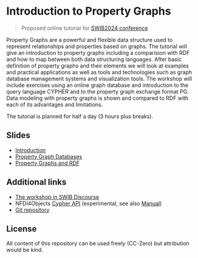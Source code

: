 # Introduction to Property Graphs

> Proposed online tutorial for [SWIB2024 conference](https://swib.org/swib24/)

Property Graphs are a powerful and flexible data structure used to represent relationships and properties based on graphs.
The tutorial will give an introduction to property graphs including a comparision with RDF and how to map between both
data structuring languages. After basic definition of property graphs and their elements we will look at examples and
practical applications as well as tools and technologies such as graph database management systems and visualization tools.
The workshop will include exercises using an online graph database and introduction to the query language CYPHER and to the
property graph exchange format PG. Data modeling with property graphs is shown and compared to RDF with
each of its advantages and limitations.

The tutorial is planned for half a day (3 hours plus breaks).

## Slides

- [Introduction](https://nichtich.quarto.pub/property-graphs-introduction)
- [Property Graph Databases](https://nichtich.quarto.pub/property-graph-databases)
- [Property Graphs and RDF](https://nichtich.quarto.pub/property-graphs-and-rdf)

## Additional links

- [The workshop in SWIB Discourse](https://forum.swib.org/t/workshop-introduction-to-property-graphs/136)
- NFDI4Objects [Cypher API](https://nfdi4objects.github.io/n4o-graph/cypher.html)
  (experimental, see also [Manual](https://nfdi4objects.github.io/n4o-graph/cypher.html))
- [Git repository](https://github.com/jakobib/swib2024-pg#readme)

## License

All content of this repository can be used freely (CC-Zero) but attribution would be kind.

